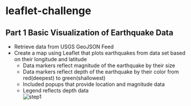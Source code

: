 # leaflet-challenge  
## Part 1 Basic Visualization of Earthquake Data  
- Retrieve data from USGS GeoJSON Feed  
- Create a map using Leaflet that plots earthquakes from data set based on their longitude and latitude   
    - Data markers reflect magnitude of the earthquake by their size
    - Data markers reflect depth of the earthquake by their color from red(deepest) to green(shallowest)  
    -  Included popups that provide location and magnitude data  
    -  Legend reflects depth data  
![step1](Leaflet_Step_1/Images/step1.png)